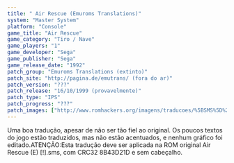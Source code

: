 ```yaml
---
title: " Air Rescue (Emuroms Translations)"
system: "Master System"
platform: "Console"
game_title: "Air Rescue"
game_category: "Tiro / Nave"
game_players: "1"
game_developer: "Sega"
game_publisher: "Sega"
game_release_date: "1992"
patch_group: "Emuroms Translations (extinto)"
patch_site: "http://pagina.de/emutrans/ (fora do ar)"
patch_version: "???"
patch_release: "16/10/1999 (provavelmente)"
patch_type: "IPS"
patch_progress: "???"
patch_images: ["http://www.romhackers.org/imagens/traducoes/%5BSMS%5D%20Air%20Rescue%20-%20Emuroms%20Translations%20-%201.png","http://www.romhackers.org/imagens/traducoes/%5BSMS%5D%20Air%20Rescue%20-%20Emuroms%20Translations%20-%202.png","http://www.romhackers.org/imagens/traducoes/%5BSMS%5D%20Air%20Rescue%20-%20Emuroms%20Translations%20-%203.png"]
---
```

Uma boa tradução, apesar de não ser tão fiel ao original. Os poucos textos do jogo estão traduzidos, mas não estão acentuados, e nenhum gráfico foi editado.ATENÇÃO:Esta tradução deve ser aplicada na ROM original Air Rescue (E) [!].sms, com CRC32 8B43D21D e sem cabeçalho.